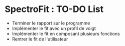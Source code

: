 # SpectroFit : TO-DO List



- Terminer le rapport sur le programme
- Implémenter le fit avec un profil de voigt
- Implémenter le fit en composant plusieurs fonctions
- Rentrer le fit de l'utilisateur